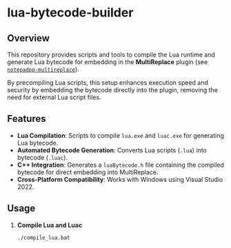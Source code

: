 # lua-bytecode-builder

## Overview  
This repository provides scripts and tools to compile the Lua runtime and generate Lua bytecode for embedding in the **MultiReplace** plugin (see [`notepadpp-multireplace`](https://github.com/your-org/notepadpp-multireplace)).  

By precompiling Lua scripts, this setup enhances execution speed and security by embedding the bytecode directly into the plugin, removing the need for external Lua script files.

## Features  
- **Lua Compilation**: Scripts to compile `lua.exe` and `luac.exe` for generating Lua bytecode.  
- **Automated Bytecode Generation**: Converts Lua scripts (`.lua`) into bytecode (`.luac`).  
- **C++ Integration**: Generates a `luaBytecode.h` file containing the compiled bytecode for direct embedding into MultiReplace.  
- **Cross-Platform Compatibility**: Works with Windows using Visual Studio 2022.

## Usage  
1. **Compile Lua and Luac**  
   ```sh
   ./compile_lua.bat
